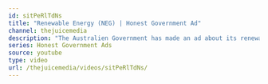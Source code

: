 ```yaml
---
id: sitPeRlTdNs
title: "Renewable Energy (NEG) | Honest Government Ad"
channel: thejuicemedia
description: "The Australien Government has made an ad about its renewable energy policy, and it's surprisingly honest and informative."
series: Honest Government Ads
source: youtube
type: video
url: /thejuicemedia/videos/sitPeRlTdNs/
---
```

